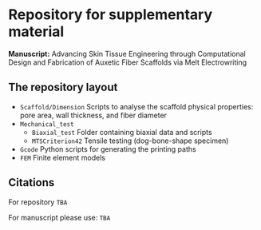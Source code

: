 # Repository for supplementary material
**Manuscript:** Advancing Skin Tissue Engineering through Computational Design and Fabrication of Auxetic Fiber Scaffolds via Melt Electrowriting

## The repository layout ##
- `Scaffold/Dimension` Scripts to analyse the scaffold physical properties: pore area, wall thickness, and fiber diameter
- `Mechanical_test`
  - `Biaxial_test` Folder containing biaxial data and scripts
  - `MTSCriterion42` Tensile testing (dog-bone-shape specimen)
- `Gcode` Python scripts for generating the printing paths
- `FEM` Finite element models

## Citations

For repository
`TBA`

For manuscript please use:
`TBA`

